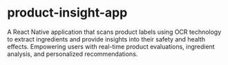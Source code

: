 # product-insight-app
A React Native application that scans product labels using OCR technology to extract ingredients and provide insights into their safety and health effects. Empowering users with real-time product evaluations, ingredient analysis, and personalized recommendations.
